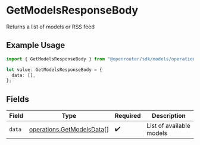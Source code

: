 # GetModelsResponseBody

Returns a list of models or RSS feed

## Example Usage

```typescript
import { GetModelsResponseBody } from "@openrouter/sdk/models/operations";

let value: GetModelsResponseBody = {
  data: [],
};
```

## Fields

| Field                                                                  | Type                                                                   | Required                                                               | Description                                                            |
| ---------------------------------------------------------------------- | ---------------------------------------------------------------------- | ---------------------------------------------------------------------- | ---------------------------------------------------------------------- |
| `data`                                                                 | [operations.GetModelsData](../../models/operations/getmodelsdata.md)[] | :heavy_check_mark:                                                     | List of available models                                               |